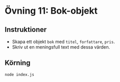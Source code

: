 # Övning 11: Bok-objekt

## Instruktioner
- Skapa ett objekt `bok` med `titel`, `forfattare`, `pris`.
- Skriv ut en meningsfull text med dessa värden.

## Körning
`node index.js`
